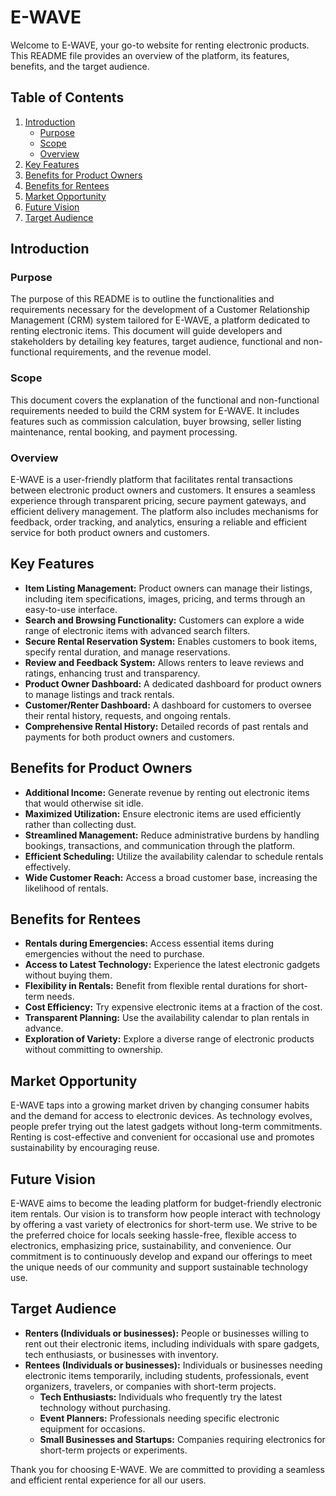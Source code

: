 # E-WAVE

Welcome to E-WAVE, your go-to website for renting electronic products. This README file provides an overview of the platform, its features, benefits, and the target audience.

## Table of Contents
1. [Introduction](#introduction)
   - [Purpose](#purpose)
   - [Scope](#scope)
   - [Overview](#overview)
2. [Key Features](#key-features)
3. [Benefits for Product Owners](#benefits-for-product-owners)
4. [Benefits for Rentees](#benefits-for-rentees)
5. [Market Opportunity](#market-opportunity)
6. [Future Vision](#future-vision)
7. [Target Audience](#target-audience)

## Introduction

### Purpose
The purpose of this README is to outline the functionalities and requirements necessary for the development of a Customer Relationship Management (CRM) system tailored for E-WAVE, a platform dedicated to renting electronic items. This document will guide developers and stakeholders by detailing key features, target audience, functional and non-functional requirements, and the revenue model.

### Scope
This document covers the explanation of the functional and non-functional requirements needed to build the CRM system for E-WAVE. It includes features such as commission calculation, buyer browsing, seller listing maintenance, rental booking, and payment processing.

### Overview
E-WAVE is a user-friendly platform that facilitates rental transactions between electronic product owners and customers. It ensures a seamless experience through transparent pricing, secure payment gateways, and efficient delivery management. The platform also includes mechanisms for feedback, order tracking, and analytics, ensuring a reliable and efficient service for both product owners and customers.

## Key Features
- **Item Listing Management:** Product owners can manage their listings, including item specifications, images, pricing, and terms through an easy-to-use interface.
- **Search and Browsing Functionality:** Customers can explore a wide range of electronic items with advanced search filters.
- **Secure Rental Reservation System:** Enables customers to book items, specify rental duration, and manage reservations.
- **Review and Feedback System:** Allows renters to leave reviews and ratings, enhancing trust and transparency.
- **Product Owner Dashboard:** A dedicated dashboard for product owners to manage listings and track rentals.
- **Customer/Renter Dashboard:** A dashboard for customers to oversee their rental history, requests, and ongoing rentals.
- **Comprehensive Rental History:** Detailed records of past rentals and payments for both product owners and customers.

## Benefits for Product Owners
- **Additional Income:** Generate revenue by renting out electronic items that would otherwise sit idle.
- **Maximized Utilization:** Ensure electronic items are used efficiently rather than collecting dust.
- **Streamlined Management:** Reduce administrative burdens by handling bookings, transactions, and communication through the platform.
- **Efficient Scheduling:** Utilize the availability calendar to schedule rentals effectively.
- **Wide Customer Reach:** Access a broad customer base, increasing the likelihood of rentals.

## Benefits for Rentees
- **Rentals during Emergencies:** Access essential items during emergencies without the need to purchase.
- **Access to Latest Technology:** Experience the latest electronic gadgets without buying them.
- **Flexibility in Rentals:** Benefit from flexible rental durations for short-term needs.
- **Cost Efficiency:** Try expensive electronic items at a fraction of the cost.
- **Transparent Planning:** Use the availability calendar to plan rentals in advance.
- **Exploration of Variety:** Explore a diverse range of electronic products without committing to ownership.

## Market Opportunity
E-WAVE taps into a growing market driven by changing consumer habits and the demand for access to electronic devices. As technology evolves, people prefer trying out the latest gadgets without long-term commitments. Renting is cost-effective and convenient for occasional use and promotes sustainability by encouraging reuse.

## Future Vision
E-WAVE aims to become the leading platform for budget-friendly electronic item rentals. Our vision is to transform how people interact with technology by offering a vast variety of electronics for short-term use. We strive to be the preferred choice for locals seeking hassle-free, flexible access to electronics, emphasizing price, sustainability, and convenience. Our commitment is to continuously develop and expand our offerings to meet the unique needs of our community and support sustainable technology use.

## Target Audience
- **Renters (Individuals or businesses):** People or businesses willing to rent out their electronic items, including individuals with spare gadgets, tech enthusiasts, or businesses with inventory.
- **Rentees (Individuals or businesses):** Individuals or businesses needing electronic items temporarily, including students, professionals, event organizers, travelers, or companies with short-term projects.
  - **Tech Enthusiasts:** Individuals who frequently try the latest technology without purchasing.
  - **Event Planners:** Professionals needing specific electronic equipment for occasions.
  - **Small Businesses and Startups:** Companies requiring electronics for short-term projects or experiments.

Thank you for choosing E-WAVE. We are committed to providing a seamless and efficient rental experience for all our users.
